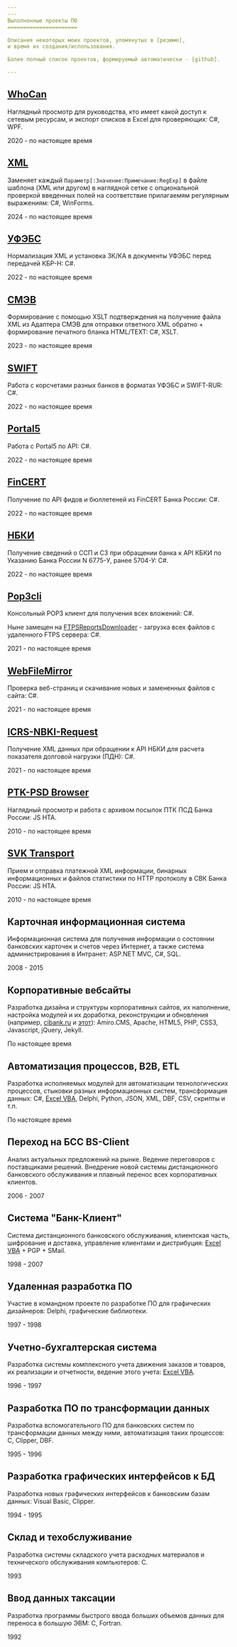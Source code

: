 ```yaml
---
---
Выполненные проекты ПО
======================

Описания некоторых моих проектов, упомянутых в [резюме],
и время их создания/использования.

Более полный список проектов, формируемый автоматически - [github].

---
```


## [WhoCan]

Наглядный просмотр для руководства, кто имеет какой доступ к сетевым
ресурсам, и экспорт списков в Excel для проверяющих: C#, WPF.

2020 - по настоящее время

## [XML]

Заменяет каждый `Параметр[:Значение:Примечание:RegExp]` в файле шаблона
(XML или другом) в наглядной сетке с опциональной проверкой введенных полей
на соответствие прилагаемям регулярным выражениям: C#, WinForms.

2024 - по настоящее время

## [УФЭБС]

Нормализация XML и установка ЗК/КА в документы УФЭБС перед передачей
КБР-Н: C#.

2022 - по настоящее время

## [СМЭВ]

Формирование с помощью XSLT подтверждения на получение файла XML из
Адаптера СМЭВ для отправки ответного XML обратно + формирование печатного
бланка HTML/TEXT: C#, XSLT.

2023 - по настоящее время

## [SWIFT]

Работа с корсчетами разных банков в форматах УФЭБС и SWIFT-RUR: C#.

2022 - по настоящее время

## [Portal5]

Работа с Portal5 по API: C#.

2022 - по настоящее время

## [FinCERT]

Получение по API фидов и бюллетеней из FinCERT Банка России: C#.

2022 - по настоящее время

## [НБКИ]

Получение сведений о ССП и СЗ при обращении банка к API КБКИ по Указанию
Банка России N 6775-У, ранее 5704-У: C#.

2022 - по настоящее время

## [Pop3cli]

Консольный POP3 клиент для получения всех вложений: C#.

Ныне замещен на [FTPSReportsDownloader] - загрузка всех файлов с удаленного
FTPS сервера: C#.

2021 - по настоящее время

## [WebFileMirror]

Проверка веб-страниц и скачивание новых и замененных файлов с сайта: C#.

2021 - по настоящее время

## [ICRS-NBKI-Request]

Получение XML данных при обращении к API НБКИ для расчета показателя долговой
нагрузки (ПДН): C#.

2021 - по настоящее время

## [PTK-PSD Browser]

Наглядный просмотр и работа с архивом посылок ПТК ПСД Банка России: JS HTA.

2010 - по настоящее время

## [SVK Transport]

Прием и отправка платежной XML информации, бинарных информационных и файлов 
статистики по HTTP протоколу в СВК Банка России: JS HTA.

2010 - по настоящее время

## Карточная информационная система

Информационная система для получения информации о состоянии банковских 
карточек и счетов через Интернет, а также система администрирования в 
Интранет: ASP.NET MVC, C#, SQL.

2008 - 2015

## Корпоративные вебсайты

Разработка дизайна и структуры корпоративных сайтов, их наполнение, настройка 
модулей и их доработка, реконструкции и обновления (например, [cibank.ru] и
[этот]):
Amiro.CMS, Apache, HTML5, PHP, CSS3, Javascript, jQuery, Jekyll.

По настоящее время

## Автоматизация процессов, B2B, ETL

Разработка исполняемых модулей для автоматизации технологических процессов, 
стыковки разных информационных систем, трансформация данных: 
C#, [Excel VBA], Delphi, Python, JSON, XML, DBF, CSV, скрипты и т.п.

По настоящее время

## Переход на БСС BS-Client

Анализ актуальных предложений на рынке. Ведение переговоров с поставщиками 
решений. Внедрение новой системы дистанционного банковского обслуживания и 
плавный перенос всех корпоративных клиентов.

2006 - 2007

## Система "Банк-Клиент"

Система дистанционного банковского обслуживания, клиентская часть, шифрование 
и доставка, управление клиентами и дистрибуция: [Excel VBA] + PGP + SMail.

1998 - 2007

## Удаленная разработка ПО

Участие в командном проекте по разработке ПО для графических дизайнеров: 
Delphi, графические библиотеки.

1997 - 1998

## Учетно-бухгалтерская система

Разработка системы комплексного учета движения заказов и товаров, их реализации 
и отчетности, ведение этого учета: [Excel VBA].

1996 - 1997

## Разработка ПО по трансформации данных

Разработка вспомогательного ПО для банковских систем по трансформации данных 
между ними, автоматизация таких процессов: C, Clipper, DBF.

1995 - 1996

## Разработка графических интерфейсов к БД

Разработка новых графических интерфейсов к банковским базам данных: 
Visual Basic, Clipper.

1994 - 1995

## Склад и техобслуживание

Разработка системы складского учета расходных материалов и технического 
обслуживания компьютеров: С.

1993

## Ввод данных таксации

Разработка программы быстрого ввода больших объемов данных для переноса в 
большую ЭВМ: С, Fortran.

1992


[резюме]: /resume
[github]: /github
[WhoCan]: /WhoCan
[XML]: //github.com/diev/ReplForms
[УФЭБС]: //github.com/diev/Ufebs-N
[СМЭВ]: //github.com/diev/SMEV-Works
[SWIFT]: //github.com/diev/Ufebs-Works
[Portal5]: //github.com/diev/Portal5-Works
[FinCERT]: //github.com/diev/FinCERT-Client
[НБКИ]: //github.com/diev/Api5704
[Pop3cli]: /Pop3cli
[FTPSReportsDownloader]: //github.com/diev/FTPSReportsDownloader
[WebFileMirror]: /WebFileMirror
[ICRS-NBKI-Request]: /ICRS-NBKI-Request
[PTK-PSD Browser]: /PTK-PSD-Browser-hta
[SVK Transport]: /SVK-Transport-hta
[Excel VBA]: /Excel-VBA-Collection
[cibank.ru]: //cibank.ru/ "АО «Сити Инвест Банк»"
[этот]: /
